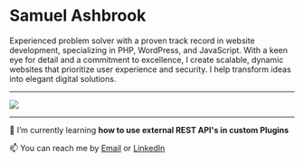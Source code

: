 <h1>Samuel Ashbrook</h1>
<p>Experienced problem solver with a proven track record in website development, specializing in PHP, WordPress, and JavaScript. With a keen eye for detail and a commitment to excellence, I create scalable, dynamic websites that prioritize user experience and security. I help transform ideas into elegant digital solutions.</p>

---

<p><img src="https://github-readme-stats-sigma-five.vercel.app/api?username=samuelashbrook&show_icons=true&theme=dark&count_private=true"></p>

---

🌱 I’m currently learning **how to use external REST API's in custom Plugins**

📫 You can reach me by <a href= "mailto:ashbrooksamuel0@gmail.com">Email</a> or <a href= "https://www.linkedin.com/in/samuelashbrook/">LinkedIn</a>
